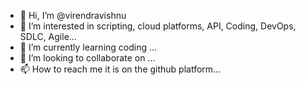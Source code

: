 - 👋 Hi, I’m @virendravishnu
- 👀 I’m interested in scripting, cloud platforms, API, Coding, DevOps, SDLC, Agile...
- 🌱 I’m currently learning coding ...
- 💞️ I’m looking to collaborate on ...
- 📫 How to reach me it is on the github platform...

<!---
virendravishnu/virendravishnu is a ✨ special ✨ repository because its `README.md` (this file) appears on your GitHub profile.
You can click the Preview link to take a look at your changes.
--->
